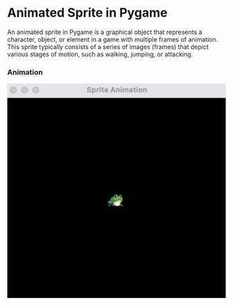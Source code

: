 # Animated Sprite in Pygame 

An animated sprite in Pygame is a graphical object that represents a character, object, or element in a game with multiple frames of animation. This sprite typically consists of a series of images (frames) that depict various stages of motion, such as walking, jumping, or attacking.


### Animation

![animation](sprite_frog_animation.gif)
